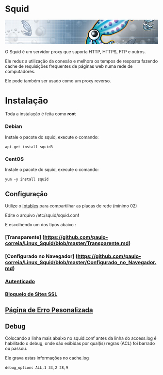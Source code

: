 # Squid
![](https://github.com/paulo-correia/Linux_Squid/blob/master/Squid_logo.jpg)

O Squid é um servidor proxy que suporta HTTP, HTTPS, FTP e outros.

Ele reduz a utilização da conexão e melhora os tempos de resposta fazendo cache de requisições frequentes de páginas web numa rede de computadores.

Ele pode também ser usado como um proxy reverso.

# Instalação
Toda a instalação é feita como **root**

### Debian

Instale o pacote do squid, execute o comando:

 `apt-get install squid3`

### CentOS

 Instale o pacote do squid, execute o comando:

 `yum -y install squid`

## Configuração

Utilize o </span>[Iptables](https://github.com/paulo-correia/Linux_Iptables) para compartilhar as placas de rede (mínimo 02)</span>

Edite o arquivo /etc/squid/squid.conf

E escolhendo um dos tipos abaixo :

### [Transparente] (https://github.com/paulo-correia/Linux_Squid/blob/master/Transparente.md)

### [Configurado no Navegador] (https://github.com/paulo-correia/Linux_Squid/blob/master/Configurado_no_Navegador.md)

### [Autenticado](https://github.com/paulo-correia/Linux_Squid/blob/master/Autenticado.md)

### [Bloqueio de Sites SSL](https://github.com/paulo-correia/Linux_Squid/blob/master/Bloqueio_de_SSL.md)

## [Página de Erro Pesonalizada](https://github.com/paulo-correia/Linux_Squid/blob/master/Pagina_de_Erro_Personalizada.md)

## Debug

Colocando a linha mais abaixo no squid.conf antes da linha do access.log é habilitado o debug, onde são exibidas por qual(is) regras (ACL) foi barrado ou passou.

Ele grava estas informações no cache.log

 `debug_options ALL,1 33,2 28,9`
